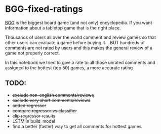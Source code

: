# BGG-fixed-ratings
[BGG](https://boardgamegeek.com/) is the biggest board game (and not only) encyclopedia. If you want information about a tabletop game that is the right place. 

Thousands of users all over the world comment and review games so that other users can evaluate a game before buying it... BUT hundreds of comments are not rated by users and this makes the general review of a game not properly correct. 

In this notebook we tried to give a rate to all those unrated comments and assigned to the hottest (top 50) games, a more accurate rating

## TODO:
 * ~~exclude non-english comments/reviews~~
 * ~~exclude very short comments/reviews~~
 * ~~added regressor~~
 * ~~compare regressor vs classifier~~
 * ~~clip regressor results~~
 * LSTM in build_model
 * find a better (faster) way to get all comments for hottest games
